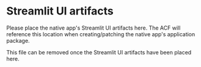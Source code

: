 # Streamlit UI artifacts

Please place the native app's Streamlit UI artifacts here. The ACF will reference this location when creating/patching the native app's application package.

This file can be removed once the Streamlit UI artifacts have been placed here.